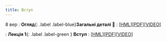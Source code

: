 ```yaml
---
title: Вступ
---
```


8 вер
: **Огляд**{: .label .label-blue}**Загальні деталі 👋**
  : [[HML](https://ykochura.github.io/mld-kpi/?p=course-details.md#1)][[PDF](https://ykochura.github.io/mld-kpi/pdf/course-details.pdf)][[VIDEO](https://youtu.be/T63jNBCXjF8)]

: **Лекція 1**{: .label .label-green } **Вступ**
  : [[HML](https://ykochura.github.io/mld-kpi/?p=lecture1.md#1)][[PDF](https://ykochura.github.io/mld-kpi/pdf/lec1.pdf)][[VIDEO](https://youtu.be/ciknDVFMxcU)]

<!-- : **Книги 📚**{: .label .label-red}**Для читання** -->
  <!-- : PMPP Ch. 1, pp. 1-18 <br> PHPC Ch. 1, pp. 1-34 -->
